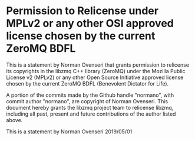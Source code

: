 # Permission to Relicense under MPLv2 or any other OSI approved license chosen by the current ZeroMQ BDFL

This is a statement by Norman Ovenseri
that grants permission to relicense its copyrights in the libzmq C++
library (ZeroMQ) under the Mozilla Public License v2 (MPLv2) or any other
Open Source Initiative approved license chosen by the current ZeroMQ
BDFL (Benevolent Dictator for Life).

A portion of the commits made by the Github handle "normano", with
commit author "normano", are copyright of Norman Ovenseri.
This document hereby grants the libzmq project team to relicense libzmq,
including all past, present and future contributions of the author listed above.

This is a statement by Norman Ovenseri
2019/05/01
